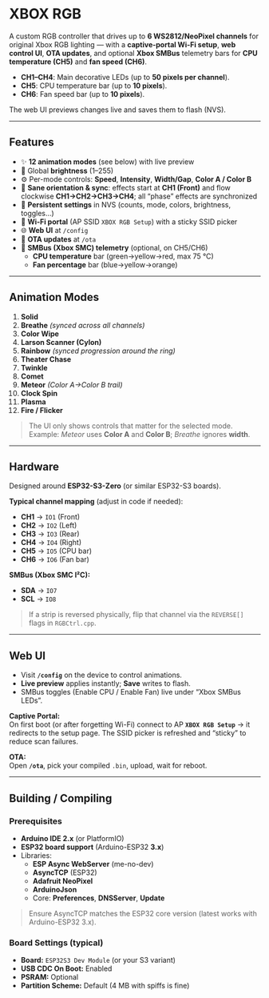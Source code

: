 # XBOX RGB 

A custom RGB controller that drives up to **6 WS2812/NeoPixel channels** for original Xbox RGB lighting — with a **captive-portal Wi-Fi setup**, **web control UI**, **OTA updates**, and optional **Xbox SMBus** telemetry bars for **CPU temperature (CH5)** and **fan speed (CH6)**.

- **CH1–CH4**: Main decorative LEDs (up to **50 pixels per channel**).  
- **CH5**: CPU temperature bar (up to **10 pixels**).  
- **CH6**: Fan speed bar (up to **10 pixels**).  

The web UI previews changes live and saves them to flash (NVS).

---

## Features

- ✨ **12 animation modes** (see below) with live preview
- 🔆 Global **brightness** (1–255)
- ⚙️ Per-mode controls: **Speed**, **Intensity**, **Width/Gap**, **Color A / Color B**
- 🧭 **Sane orientation & sync**: effects start at **CH1 (Front)** and flow clockwise **CH1→CH2→CH3→CH4**; all “phase” effects are synchronized
- 💾 **Persistent settings** in NVS (counts, mode, colors, brightness, toggles…)
- 📶 **Wi-Fi portal** (AP SSID `XBOX RGB Setup`) with a sticky SSID picker
- 🌐 **Web UI** at `/config`
- 🔁 **OTA updates** at `/ota`
- 🧪 **SMBus (Xbox SMC) telemetry** (optional, on CH5/CH6)
  - **CPU temperature** bar (green→yellow→red, max 75 °C)
  - **Fan percentage** bar (blue→yellow→orange)

---

## Animation Modes

1. **Solid**  
2. **Breathe** *(synced across all channels)*  
3. **Color Wipe**  
4. **Larson Scanner (Cylon)**  
5. **Rainbow** *(synced progression around the ring)*  
6. **Theater Chase**  
7. **Twinkle**  
8. **Comet**  
9. **Meteor** *(Color A→Color B trail)*  
10. **Clock Spin**  
11. **Plasma**  
12. **Fire / Flicker**

> The UI only shows controls that matter for the selected mode.  
> Example: *Meteor* uses **Color A** and **Color B**; *Breathe* ignores **width**.

---

## Hardware

Designed around **ESP32-S3-Zero** (or similar ESP32-S3 boards).

**Typical channel mapping** (adjust in code if needed):

- **CH1** → `IO1` (Front)  
- **CH2** → `IO2` (Left)  
- **CH3** → `IO3` (Rear)  
- **CH4** → `IO4` (Right)  
- **CH5** → `IO5` (CPU bar)  
- **CH6** → `IO6` (Fan bar)

**SMBus (Xbox SMC I²C):**

- **SDA** → `IO7`  
- **SCL** → `IO8`

> If a strip is reversed physically, flip that channel via the `REVERSE[]` flags in `RGBCtrl.cpp`.

---

## Web UI

- Visit **`/config`** on the device to control animations.  
- **Live preview** applies instantly; **Save** writes to flash.  
- SMBus toggles (Enable CPU / Enable Fan) live under “Xbox SMBus LEDs”.

**Captive Portal:**  
On first boot (or after forgetting Wi-Fi) connect to AP **`XBOX RGB Setup`** → it redirects to the setup page. The SSID picker is refreshed and “sticky” to reduce scan failures.

**OTA:**  
Open **`/ota`**, pick your compiled `.bin`, upload, wait for reboot.

---

## Building / Compiling

### Prerequisites

- **Arduino IDE 2.x** (or PlatformIO)
- **ESP32 board support** (Arduino-ESP32 **3.x**)
- Libraries:
  - **ESP Async WebServer** (me-no-dev)
  - **AsyncTCP** (ESP32)
  - **Adafruit NeoPixel**
  - **ArduinoJson**
  - Core: **Preferences**, **DNSServer**, **Update**

> Ensure AsyncTCP matches the ESP32 core version (latest works with Arduino-ESP32 3.x).

### Board Settings (typical)

- **Board:** `ESP32S3 Dev Module` (or your S3 variant)  
- **USB CDC On Boot:** Enabled  
- **PSRAM:** Optional  
- **Partition Scheme:** Default (4 MB with spiffs is fine)
